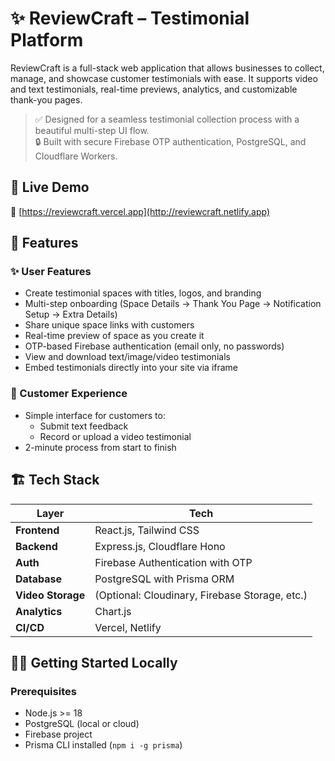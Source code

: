 # ✨ ReviewCraft – Testimonial Platform

ReviewCraft is a full-stack web application that allows businesses to collect, manage, and showcase customer testimonials with ease. It supports video and text testimonials, real-time previews, analytics, and customizable thank-you pages.

> ✅ Designed for a seamless testimonial collection process with a beautiful multi-step UI flow.  
> 🔒 Built with secure Firebase OTP authentication, PostgreSQL, and Cloudflare Workers.


## 🚀 Live Demo

🔗 [https://reviewcraft.vercel.app](http://reviewcraft.netlify.app)


## 🧠 Features

### ✨ User Features

- Create testimonial spaces with titles, logos, and branding
- Multi-step onboarding (Space Details → Thank You Page → Notification Setup → Extra Details)
- Share unique space links with customers
- Real-time preview of space as you create it
- OTP-based Firebase authentication (email only, no passwords)
- View and download text/image/video testimonials
- Embed testimonials directly into your site via iframe

### 🎥 Customer Experience

- Simple interface for customers to:
  - Submit text feedback
  - Record or upload a video testimonial
- 2-minute process from start to finish

## 🏗️ Tech Stack

| Layer | Tech |
|------|------|
| **Frontend** | React.js, Tailwind CSS |
| **Backend** | Express.js, Cloudflare Hono |
| **Auth** | Firebase Authentication with OTP |
| **Database** | PostgreSQL with Prisma ORM |
| **Video Storage** | (Optional: Cloudinary, Firebase Storage, etc.) |
| **Analytics** | Chart.js |
| **CI/CD** | Vercel, Netlify |


## 🧑‍💻 Getting Started Locally

### Prerequisites

- Node.js >= 18
- PostgreSQL (local or cloud)
- Firebase project
- Prisma CLI installed (`npm i -g prisma`)

